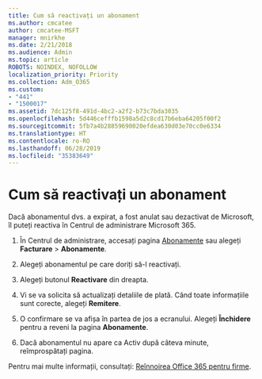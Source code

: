 ```yaml
---
title: Cum să reactivați un abonament
ms.author: cmcatee
author: cmcatee-MSFT
manager: mnirkhe
ms.date: 2/21/2018
ms.audience: Admin
ms.topic: article
ROBOTS: NOINDEX, NOFOLLOW
localization_priority: Priority
ms.collection: Adm_O365
ms.custom:
- "441"
- "1500017"
ms.assetid: 7dc125f8-491d-4bc2-a2f2-b73c7bda3035
ms.openlocfilehash: 5d446cefffb1598a5d2c8cd17b6eba64205f00f2
ms.sourcegitcommit: 5fb7a4b28859690020efdea630d03e70cc0e6334
ms.translationtype: HT
ms.contentlocale: ro-RO
ms.lasthandoff: 06/28/2019
ms.locfileid: "35383649"
---
```

# <a name="how-to-reactivate-a-subscription"></a>Cum să reactivați un abonament

Dacă abonamentul dvs. a expirat, a fost anulat sau dezactivat de Microsoft, îl puteți reactiva în Centrul de administrare Microsoft 365.
  
1. În Centrul de administrare, accesați pagina [Abonamente](https://go.microsoft.com/fwlink/p/?linkid=842054) sau alegeți **Facturare** \> **Abonamente**.

2. Alegeți abonamentul pe care doriți să-l reactivați.

3. Alegeți butonul **Reactivare** din dreapta.

4. Vi se va solicita să actualizați detaliile de plată. Când toate informațiile sunt corecte, alegeți **Remitere**.

5. O confirmare se va afișa în partea de jos a ecranului. Alegeți **Închidere** pentru a reveni la pagina **Abonamente**.

6. Dacă abonamentul nu apare ca Activ după câteva minute, reîmprospătați pagina.

Pentru mai multe informații, consultați: [Reînnoirea Office 365 pentru firme](https://support.office.com/article/8d83b530-f4ca-47f6-a666-e5791cbacc7e).
  